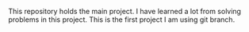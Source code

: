 This repository holds the main project. 
I have learned a lot from solving problems in this project.
This is the first project  I am using git branch. 

